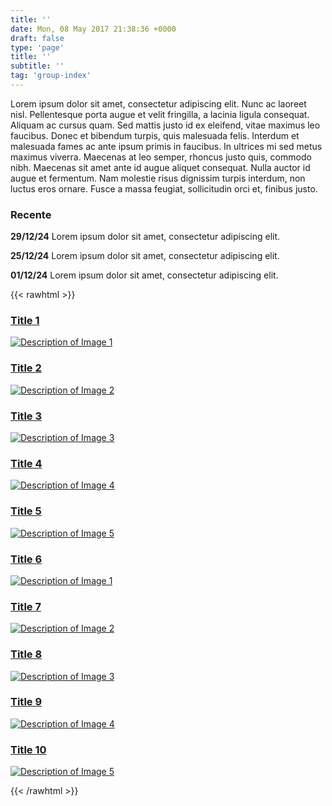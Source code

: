 ```yaml
---
title: ''
date: Mon, 08 May 2017 21:38:36 +0000
draft: false
type: 'page'
title: ''
subtitle: ''
tag: 'group-index'
---
```


Lorem ipsum dolor sit amet, consectetur adipiscing elit. Nunc ac laoreet nisl. Pellentesque porta augue et velit fringilla, a lacinia ligula consequat. Aliquam ac cursus quam. Sed mattis justo id ex eleifend, vitae maximus leo faucibus. Donec et bibendum turpis, quis malesuada felis. Interdum et malesuada fames ac ante ipsum primis in faucibus. In ultrices mi sed metus maximus viverra. Maecenas at leo semper, rhoncus justo quis, commodo nibh. Maecenas sit amet ante id augue aliquet consequat. Nulla auctor id augue et fermentum. Nam molestie risus dignissim turpis interdum, non luctus eros ornare. Fusce a massa feugiat, sollicitudin orci et, finibus justo.

### Recente

**29/12/24** Lorem ipsum dolor sit amet, consectetur adipiscing elit.

**25/12/24** Lorem ipsum dolor sit amet, consectetur adipiscing elit.

**01/12/24** Lorem ipsum dolor sit amet, consectetur adipiscing elit.



{{< rawhtml >}}

<section class="circle-gallery">
  <div class="circle-item">
    <a href="/page1">
      <h3>Title 1</h3>
      <img src="icon1.png" alt="Description of Image 1">
    </a>
  </div>
  <div class="circle-item">
    <a href="/page2">
      <h3>Title 2</h3>
      <img src="icon1.png" alt="Description of Image 2">
    </a>
  </div>
  <div class="circle-item">
    <a href="/page3">
      <h3>Title 3</h3>
      <img src="icon1.png" alt="Description of Image 3">
    </a>
  </div>
  <div class="circle-item">
    <a href="/page4">
      <h3>Title 4</h3>
      <img src="icon1.png" alt="Description of Image 4">
    </a>
  </div>
  <div class="circle-item">
    <a href="/page5">
      <h3>Title 5</h3>
      <img src="icon1.png" alt="Description of Image 5">
    </a>
  </div>
    <div class="circle-item">
    <a href="/page1">
      <h3>Title 6</h3>
      <img src="icon1.png" alt="Description of Image 1">
    </a>
  </div>
  <div class="circle-item">
    <a href="/page2">
      <h3>Title 7</h3>
      <img src="icon1.png" alt="Description of Image 2">
    </a>
  </div>
  <div class="circle-item">
    <a href="/page3">
      <h3>Title 8</h3>
      <img src="icon1.png" alt="Description of Image 3">
    </a>
  </div>
  <div class="circle-item">
    <a href="/page4">
      <h3>Title 9</h3>
      <img src="icon1.png" alt="Description of Image 4">
    </a>
  </div>
  <div class="circle-item">
    <a href="/page5">
      <h3>Title 10</h3>
      <img src="icon1.png" alt="Description of Image 5">
    </a>
  </div>
</section>

{{< /rawhtml >}}


